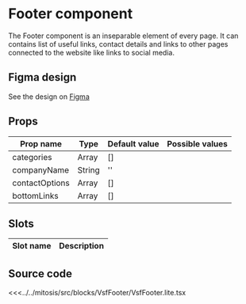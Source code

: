 # Footer component

The Footer component is an inseparable element of every page. It can contains list of useful links, contact details and links to other pages connected to the website like links to social media.

## Figma design

See the design on [Figma](https://www.figma.com/file/A9oevt176KzEx3aWDyLCZq/%F0%9F%9B%A0-SFUI-2.0-%7C-Demo?node-id=11662%3A12466)

## Props

| Prop name   | Type                         | Default value | Possible values                        |
| -----------   | -------                    | ------------- | -------------------------------------- |
| categories     | Array                     | []            |                                        |
| companyName    | String                    | ''            |                                        |
| contactOptions | Array                      | []            |                                        |
| bottomLinks    | Array                      | []            |                                        |

## Slots

| Slot name |            Description            |
| --------- | :-------------------------------: |

## Source code

<<<../../mitosis/src/blocks/VsfFooter/VsfFooter.lite.tsx
